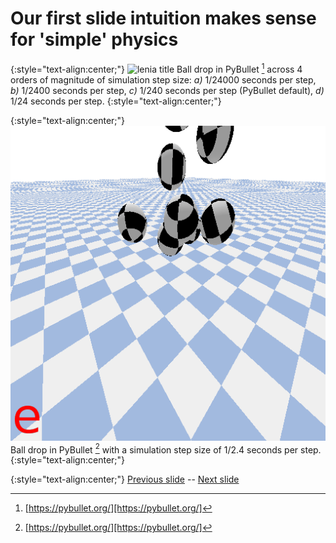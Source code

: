 
# Our first slide intuition makes sense for 'simple' physics

{:style="text-align:center;"}
![lenia title](https://raw.githubusercontent.com/riveSunder/yuca/master/assets/consequential_step_size/step_size_ball_drop.gif)
Ball drop in PyBullet [^pybullet] across 4 orders of magnitude of simulation step size: *a)* 1/24000 seconds per step, *b)* 1/2400 seconds per step, *c)* 1/240 seconds per step (PyBullet default), *d)* 1/24 seconds per step.
{:style="text-align:center;"}

{:style="text-align:center;"}
![lenia title](https://raw.githubusercontent.com/riveSunder/yuca/master/assets/consequential_step_size/too_big_step_size_ball_drop.gif)
Ball drop in PyBullet [^pybullet] with a simulation step size of 1/2.4 seconds per step.
{:style="text-align:center;"}

{:style="text-align:center;"}
[Previous slide](https://rivesunder.github.io/yuca/ss_slide_003a.md) -- [Next slide](https://rivesunder.github.io/yuca/ss_slide_005)

[^pybullet]: [https://pybullet.org/][https://pybullet.org/]

